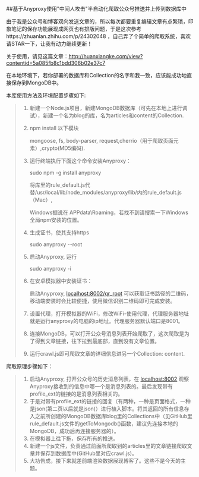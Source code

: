 ##基于Anyproxy使用"中间人攻击"半自动化爬取公众号推送并上传到数据库中

由于我是公众号和博客双向发送文章的，所以每次都要重复编辑文章有点繁琐，印象笔记的保存功能展现成网页也有排版问题，于是这次参考https://zhuanlan.zhihu.com/p/24302048 ，自己弄了个简单的爬取系统，喜欢请STAR一下，让我有动力继续更新！

关于使用，请见这篇文章：http://huanxiangke.com/view?contentid=5a085fb8c1bdd306b02e37c7

在本地环境下，若你部署的数据库和Collection的名字和我一致，应该能成功地直接保存到MongoDB中。



本库使用方法及环境配置步骤如下:

> 1. 新建一个Node.js项目，新建MongoDB数据库（可先在本地上进行调试），新建一个名为blog的库，名为articles和content的Collection.
>
> 2.  npm install 以下模块
>
>     mongoose, fs, body-parser, request,cherrio（用于爬取页面元素）,crypto(MD5编码).
>
> 3. 运行终端执行下面这个命令安装Anyproxy：
>
>    sudo npm -g install anyproxy
>
>    将库里的rule_default.js代替/usr/local/lib/node_modules/anyproxy/lib/内的rule_default.js（Mac）,
>
>    Windows据说在 APPdata\Roaming，若找不到请搜索一下Windows全局npm安装的位置。
>
> 4. 生成证书，使其支持https
>
>    sudo anyproxy --root
>
> 5. 启动Anyproxy, 运行
>
>    sudo anyproxy -i
>
> 6. 在安卓模拟器中安装证书：
>
>    启动Anyproxy, [localhost:8002/qr_root](http://link.zhihu.com/?target=http%3A//localhost%3A8002/qr_root) 可以获取证书路径的二维码，移动端安装时会比较便捷，使用微信识别二维码即可完成安装。
>
> 7. 设置代理，打开模拟器的WiFi，修改WiFi-使用代理，代理服务器地址就是运行anyproxy的电脑的ip地址。代理服务器默认端口是8001。
>
> 8. 连接MongoDB，可以打开公众号消息列表开始爬取了，这次爬取是为了得到文章链接，往下拉到最底部，直到没有文章位置。
>
> 9. 运行crawl.js即可爬取文章的详细信息进另一个Collection: content.



爬取原理步骤如下：



> 1. 启动Anyproxy, 打开公众号的历史消息列表，在 [localhost:8002](http://link.zhihu.com/?target=http%3A//localhost%3A8002) 观察Anyproxy接收到的信息中哪一个是消息列表的。最后发现带有profile_ext的链接的是消息列表相关的。
> 2. 于是对带有profile_ext的链接的回复（有两种，一种是页面格式，一种是json(第二页以后就是json)）进行植入脚本。将其返回的所有信息存入之前所创建的MongoDB数据库blog里的Collections中（见GitHub里rule_default.js文件的getToMongodb()函数，建议先连接本地的MongoDB，成功后再连接服务器的）。
> 3. 在模拟器上往下拖，保存所有的推送。
> 4. 新建一个js文件，负责通过前面所爬取到的articles里的文章链接爬取文章并保存到数据库中(GitHub里对应crawl.js)。
> 5. 大功告成，接下来就差前端渲染数据展现博客了。这些不是今天的主题。


